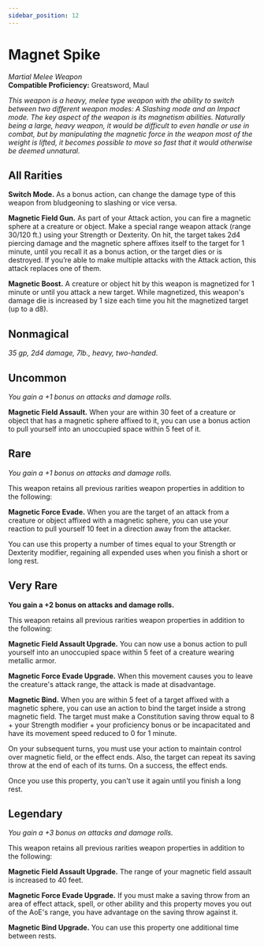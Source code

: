 ```yaml
---
sidebar_position: 12
---
```


# Magnet Spike

*Martial Melee Weapon*  
**Compatible Proficiency:** Greatsword, Maul

*This weapon is a heavy, melee type weapon with the ability to switch between two different weapon modes: A Slashing mode and an Impact mode. The key aspect of the weapon is its magnetism abilities. Naturally being a large, heavy weapon, it would be difficult to even handle or use in combat, but by manipulating the magnetic force in the weapon most of the weight is lifted, it becomes possible to move so fast that it would otherwise be deemed unnatural.*

## All Rarities

**Switch Mode.** As a bonus action, can change the damage type of this weapon from bludgeoning to slashing or vice versa.

**Magnetic Field Gun.** As part of your Attack action, you can fire a magnetic sphere at a creature or object. Make a special range weapon attack (range 30/120 ft.) using your Strength or Dexterity. On hit, the target takes 2d4 piercing damage and the magnetic sphere affixes itself to the target for 1 minute, until you recall it as a bonus action, or the target dies or is destroyed. If you’re able to make multiple attacks with the Attack action, this attack replaces one of them.

**Magnetic Boost.** A creature or object hit by this weapon is magnetized for 1 minute or until you attack a new target. While magnetized, this weapon's damage die is increased by 1 size each time you hit the magnetized target (up to a d8).

## Nonmagical

*35 gp, 2d4 damage, 7lb., heavy, two-handed.*

## Uncommon

*You gain a +1 bonus on attacks and damage rolls.*

**Magnetic Field Assault.** When your are within 30 feet of a creature or object that has a magnetic sphere affixed to it, you can use a bonus action to pull yourself into an unoccupied space within 5 feet of it.

## Rare

*You gain a +1 bonus on attacks and damage rolls.*

This weapon retains all previous rarities weapon properties in addition to the following:

**Magnetic Force Evade.** When you are the target of an attack from a creature or object affixed with a magnetic sphere, you can use your reaction to pull yourself 10 feet in a direction away from the attacker.

You can use this property a number of times equal to your Strength or Dexterity modifier, regaining all expended uses when you finish a short or long rest.

## Very Rare

**You gain a +2 bonus on attacks and damage rolls.**

This weapon retains all previous rarities weapon properties in addition to the following:

**Magnetic Field Assault Upgrade.** You can now use a bonus action to pull yourself into an unoccupied space within 5 feet of a creature wearing metallic armor.

**Magnetic Force Evade Upgrade.** When this movement causes you to leave the creature's attack range, the attack is made at disadvantage.

**Magnetic Bind.** When you are within 5 feet of a target affixed with a magnetic sphere, you can use an action to bind the target inside a strong magnetic field. The target must make a Constitution saving throw equal to 8 + your Strength modifier + your proficiency bonus or be incapacitated and have its movement speed reduced to 0 for 1 minute.

On your subsequent turns, you must use your action to maintain control over magnetic field, or the effect ends. Also, the target can repeat its saving throw at the end of each of its turns. On a success, the effect ends.

Once you use this property, you can't use it again until you finish a long rest.

## Legendary

*You gain a +3 bonus on attacks and damage rolls.*

This weapon retains all previous rarities weapon properties in addition to the following:

**Magnetic Field Assault Upgrade.** The range of your magnetic field assault is increased to 40 feet.

**Magnetic Force Evade Upgrade.** If you must make a saving throw from an area of effect attack, spell, or other ability and this property moves you out of the AoE's range, you have advantage on the saving throw against it.

**Magnetic Bind Upgrade.** You can use this property one additional time between rests.